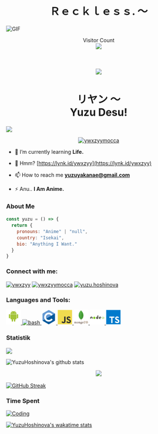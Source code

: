 <h1 align="center">Ｒｅｃｋｌｅｓｓ. 〜<br></h1>
<img align="center" fit="fill" alt="GIF" src="https://media0.giphy.com/media/jAe22Ec5iICCk/giphy.gif?cid=6c09b9526f21c6be8239ff5281e3af2356b1293d644eaa90&rid=giphy.gif&ct=g" />

<p align="center"> 
  Visitor Count<br>
  <img src="https://profile-counter.glitch.me/yuzuhoshinova/count.svg" />
</p>
<h1 align="center"><img src="https://media.giphy.com/media/VgCDAzcKvsR6OM0uWg/giphy.gif" width="50">

<br>
<h1 align="center">リヤン 〜<br>Yuzu Desu!</h1>
<img align="center" height="auto" src="https://telegra.ph/file/445e17cfd55c7b4572c01.jpg"/>




<p align="center"> <a href="https://twitter.com/ywxzyymocca" target="blank"><img src="https://img.shields.io/twitter/follow/ywxzyymocca?logo=twitter&style=for-the-badge" alt="ywxzyymocca" /></a> </p>

- 🌱 I’m currently learning **Life.**

- 📝 Hmm? [https://lynk.id/ywxzyy](https://lynk.id/ywxzyy)

- 📫 How to reach me **yuzuyakanae@gmail.com**

- ⚡ Anu.. **I Am Anime.**

### About Me
```js
const yuzu = () => {
  return {
    pronouns: "Anime" | "null",
    country: "Isekai",
    bio: "Anything I Want."
  }
}
```

<h3 align="left">Connect with me:</h3>
<p align="left">
<a href="https://dev.to/ywxzyy" target="blank"><img align="center" src="https://raw.githubusercontent.com/rahuldkjain/github-profile-readme-generator/master/src/images/icons/Social/devto.svg" alt="ywxzyy" height="30" width="40" /></a>
<a href="https://twitter.com/ywxzyymocca" target="blank"><img align="center" src="https://raw.githubusercontent.com/rahuldkjain/github-profile-readme-generator/master/src/images/icons/Social/twitter.svg" alt="ywxzyymocca" height="30" width="40" /></a>
<a href="https://www.youtube.com/c/yuzu.hoshinova" target="blank"><img align="center" src="https://raw.githubusercontent.com/rahuldkjain/github-profile-readme-generator/master/src/images/icons/Social/youtube.svg" alt="yuzu.hoshinova" height="30" width="40" /></a>
</p>

<h3 align="left">Languages and Tools:</h3>

<p align="left"> <a href="https://developer.android.com" target="_blank" rel="noreferrer"> <img src="https://raw.githubusercontent.com/devicons/devicon/master/icons/android/android-original-wordmark.svg" alt="android" width="40" height="40"/> </a> <a href="https://www.gnu.org/software/bash/" target="_blank" rel="noreferrer"> <img src="https://www.vectorlogo.zone/logos/gnu_bash/gnu_bash-icon.svg" alt="bash" width="40" height="40"/> </a> <a href="https://www.cprogramming.com/" target="_blank" rel="noreferrer"> <img src="https://raw.githubusercontent.com/devicons/devicon/master/icons/c/c-original.svg" alt="c" width="40" height="40"/> </a> <a href="https://developer.mozilla.org/en-US/docs/Web/JavaScript" target="_blank" rel="noreferrer"> <img src="https://raw.githubusercontent.com/devicons/devicon/master/icons/javascript/javascript-original.svg" alt="javascript" width="40" height="40"/> </a> <a href="https://www.mongodb.com/" target="_blank" rel="noreferrer"> <img src="https://raw.githubusercontent.com/devicons/devicon/master/icons/mongodb/mongodb-original-wordmark.svg" alt="mongodb" width="40" height="40"/> </a> <a href="https://nodejs.org" target="_blank" rel="noreferrer"> <img src="https://raw.githubusercontent.com/devicons/devicon/master/icons/nodejs/nodejs-original-wordmark.svg" alt="nodejs" width="40" height="40"/> </a> <a href="https://www.typescriptlang.org/" target="_blank" rel="noreferrer"> <img src="https://raw.githubusercontent.com/devicons/devicon/master/icons/typescript/typescript-original.svg" alt="typescript" width="40" height="40"/> </a> </p>

### Statistik
<img align="center" height="auto"
src="https://cardivo.vercel.app/api?name=Yuzu%20~&description=Hi,%20i%27m%20a%20just%20Anime,%20Nice%20to%20meet%20you%20👻&image=https://avatars.githubusercontent.com/u/112942676?s=96&v=4&backgroundColor=%23ecf0f1&github=yuzuhoshinova&pattern=leaf&colorPattern=%23eaeaea"/>


![YuzuHoshinova's github stats](https://github-readme-stats.vercel.app/api?username=yuzuhoshinova&show_icons=true&theme=tokyonight)
<p align="center">
  <a href="https://github.com/yuzuhoshinova">
  <img  src="https://github-readme-stats.vercel.app/api/top-langs/?username=yuzuhoshinova&langs_count=10&exclude_repo=deep-learning-specialization)](https://github.com/anuraghazra/github-readme-stats&theme=tokyonight" />

[![GitHub Streak](https://github-readme-streak-stats.herokuapp.com?user=yuzuhoshinova&theme=tokyonight-duo&locale=en)](https://git.io/streak-stats)
</a>
<h3> Time Spent </h3>

[![Coding](https://wakatime.com/badge/user/ef147abe-f36f-460c-87f3-51b50708c5bd.svg)](https://wakatime.com/@ef147abe-f36f-460c-87f3-51b50708c5bd)

[![YuzuHoshinova's wakatime stats](https://github-readme-stats.vercel.app/api/wakatime?username=Ywxzyy&theme=xcode)](https://github.com/anuraghazra/github-readme-stats)
